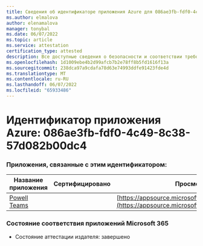 ```yaml
---
title: Сведения об идентификаторе приложения Azure для 086ae3fb-fdf0-4c49-8c38-57d082b00dc4
ms.author: elmalova
author: elenamalova
manager: tonybal
ms.date: 06/07/2022
ms.topic: article
ms.service: attestation
certification_type: attested
description: Все доступные сведения о безопасности и соответствии требованиям для 086ae3fb-fdf0-4c49-8c38-57d082b00dc4.
ms.openlocfilehash: 1d1009ebe4b2d99afcb7b2e78ff8b5fd1616f13a
ms.sourcegitcommit: 238dca97a9cdafa78d63e74993ddfe91423fde4d
ms.translationtype: MT
ms.contentlocale: ru-RU
ms.lasthandoff: 06/07/2022
ms.locfileid: "65933486"
---
```

# <a name="azure-app-id-086ae3fb-fdf0-4c49-8c38-57d082b00dc4"></a>Идентификатор приложения Azure: 086ae3fb-fdf0-4c49-8c38-57d082b00dc4


### <a name="apps-associated-with-this-id"></a>Приложения, связанные с этим идентификатором:
| **Название приложения** | **Сертифицировано** | **Просмотр в AppSource** |
|--------------|---------------|-----------------------|
| [Powell Teams](../forward/WA200001585.md) |  | [https://appsource.microsoft.com/product/office/WA200001585](https://appsource.microsoft.com/product/office/WA200001585) |

### <a name="microsoft-365-app-compliance-status"></a>Состояние соответствия приложений Microsoft 365
- Состояние аттестации издателя: завершено
